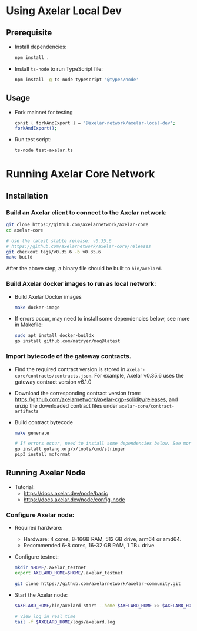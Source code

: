 # Using Axelar Local Dev

## Prerequisite

- Install dependencies:
  ```sh
  npm install .
  ```

- Install `ts-node` to run TypeScript file:
  ```sh
  npm install -g ts-node typescript '@types/node'
  ```

## Usage

- Fork mainnet for testing

  ```sh
  const { forkAndExport } = '@axelar-network/axelar-local-dev';
  forkAndExport();
  ```

- Run test script:
  ```sh
  ts-node test-axelar.ts
  ```

# Running Axelar Core Network
## Installation

### Build an Axelar client to connect to the Axelar network:

  ```sh
  git clone https://github.com/axelarnetwork/axelar-core
  cd axelar-core

  # Use the latest stable release: v0.35.6
  # https://github.com/axelarnetwork/axelar-core/releases
  git checkout tags/v0.35.6 -b v0.35.6
  make build
  ```

  After the above step, a binary file should be built to `bin/axelard`.

###  Build Axelar docker images to run as local network:

- Build Axelar Docker images
  ```sh
  make docker-image
  ```

- If errors occur, may need to install some dependencies below, see more in Makefile:
  ```sh
  sudo apt install docker-buildx
  go install github.com/matryer/moq@latest
  ```

### Import bytecode of the gateway contracts.
- Find the required contract version is stored in `axelar-core/contracts/contracts.json`.
  For example, Axelar v0.35.6 uses the gateway contract version v6.1.0

- Download the corresponding contract version from: https://github.com/axelarnetwork/axelar-cgp-solidity/releases, and unzip the downloaded contract files under `axelar-core/contract-artifacts`

- Build contract bytecode
  ```sh
  make generate

  # If errors occur, need to install some dependencies below. See more in Makefile
  go install golang.org/x/tools/cmd/stringer
  pip3 install mdformat
  ```

## Running Axelar Node

- Tutorial:
  + https://docs.axelar.dev/node/basic
  + https://docs.axelar.dev/node/config-node

### Configure Axelar node:

- Required hardware:
  + Hardware: 4 cores, 8-16GB RAM, 512 GB drive, arm64 or amd64.
  + Recommended 6-8 cores, 16-32 GB RAM, 1 TB+ drive.

- Configure testnet:
  ``` sh
  mkdir $HOME/.axelar_testnet
  export AXELARD_HOME=$HOME/.axelar_testnet

  git clone https://github.com/axelarnetwork/axelar-community.git
  ```

- Start the Axelar node:
  ```sh
  $AXELARD_HOME/bin/axelard start --home $AXELARD_HOME >> $AXELARD_HOME/logs/axelard.log 2>&1 &

  # View log in real time
  tail -f $AXELARD_HOME/logs/axelard.log
  ```
